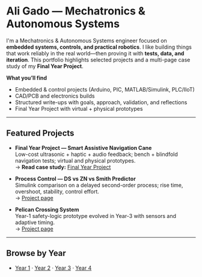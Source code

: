 # Ali Gado — Mechatronics & Autonomous Systems

I'm a Mechatronics & Autonomous Systems engineer focused on **embedded systems, controls, and practical robotics**. I like building things that work reliably in the real world—then proving it with **tests, data, and iteration**. This portfolio highlights selected projects and a multi-page case study of my **Final Year Project**.

**What you’ll find**
- Embedded & control projects (Arduino, PIC, MATLAB/Simulink, PLC/IIoT)
- CAD/PCB and electronics builds
- Structured write-ups with goals, approach, validation, and reflections
- Final Year Project with virtual + physical prototypes

---

## Featured Projects
- **Final Year Project — Smart Assistive Navigation Cane**  
  Low-cost ultrasonic + haptic + audio feedback; bench + blindfold navigation tests; virtual and physical prototypes.  
  → **Read case study:** [Final Year Project](projects/final-year-project/index.md)

- **Process Control — DS vs ZN vs Smith Predictor**  
  Simulink comparison on a delayed second-order process; rise time, overshoot, stability, control effort.  
  → [Project page](projects/process-control-comparison.md)

- **Pelican Crossing System**  
  Year-1 safety-logic prototype evolved in Year-3 with sensors and adaptive timing.  
  → [Project page](projects/pelican-crossing.md)

---

## Browse by Year
- [Year 1](modules/year-1.md) · [Year 2](modules/year-2.md) · [Year 3](modules/year-3.md) · [Year 4](modules/year-4.md)

